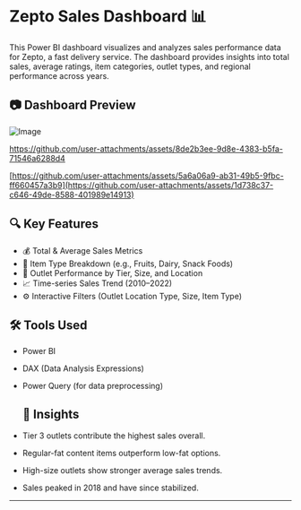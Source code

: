 # Zepto Sales Dashboard 📊

This Power BI dashboard visualizes and analyzes sales performance data for Zepto, a fast delivery service. The dashboard provides insights into total sales, average ratings, item categories, outlet types, and regional performance across years.
## 📷 Dashboard Preview

![Image](https://github.com/user-attachments/assets/9c9491c0-b94d-4690-ada8-02e23dabfb2b)


https://github.com/user-attachments/assets/8de2b3ee-9d8e-4383-b5fa-71546a6288d4

[https://github.com/user-attachments/assets/5a6a06a9-ab31-49b5-9fbc-ff660457a3b9](https://github.com/user-attachments/assets/1d738c37-c646-49de-8588-401989e14913)
## 🔍 Key Features

- 💰 Total & Average Sales Metrics
- 🛒 Item Type Breakdown (e.g., Fruits, Dairy, Snack Foods)
- 🏬 Outlet Performance by Tier, Size, and Location
- 📈 Time-series Sales Trend (2010–2022)
- ⚙️ Interactive Filters (Outlet Location Type, Size, Item Type)
## 🛠️ Tools Used

- Power BI
- DAX (Data Analysis Expressions)
- Power Query (for data preprocessing)
  ## 📌 Insights

- Tier 3 outlets contribute the highest sales overall.
- Regular-fat content items outperform low-fat options.
- High-size outlets show stronger average sales trends.
- Sales peaked in 2018 and have since stabilized.

---
